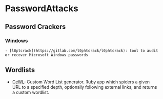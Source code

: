 # PasswordAttacks

## Password Crackers

### Windows
    - [l0ptcrack](https://gitlab.com/l0phtcrack/l0phtcrack): tool to audit or recover Microsoft Windows passwords

## Wordlists

- [CeWL](https://github.com/digininja/CeWL): Custom Word List generator. Ruby app which spiders a given URL to a specified depth, optionally following external links, and returns a custom wordlist.
